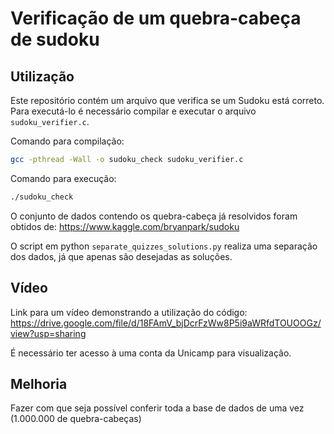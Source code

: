 # Verificação de um quebra-cabeça de sudoku

## Utilização

Este repositório contém um arquivo que verifica se um Sudoku está correto. Para executá-lo é necessário compilar e executar o arquivo `sudoku_verifier.c`.

Comando para compilação:
``` bash
gcc -pthread -Wall -o sudoku_check sudoku_verifier.c
```

Comando para execução:
``` bash
./sudoku_check
```

O conjunto de dados contendo os quebra-cabeça já resolvidos foram obtidos de: https://www.kaggle.com/bryanpark/sudoku

O script em python `separate_quizzes_solutions.py` realiza uma separação dos dados, já que apenas são desejadas as soluções.

## Vídeo

Link para um vídeo demonstrando a utilização do código:
https://drive.google.com/file/d/18FAmV_bjDcrFzWw8P5i9aWRfdTOUOOGz/view?usp=sharing

É necessário ter acesso à uma conta da Unicamp para visualização.

## Melhoria

Fazer com que seja possível conferir toda a base de dados de uma vez (1.000.000 de quebra-cabeças)
